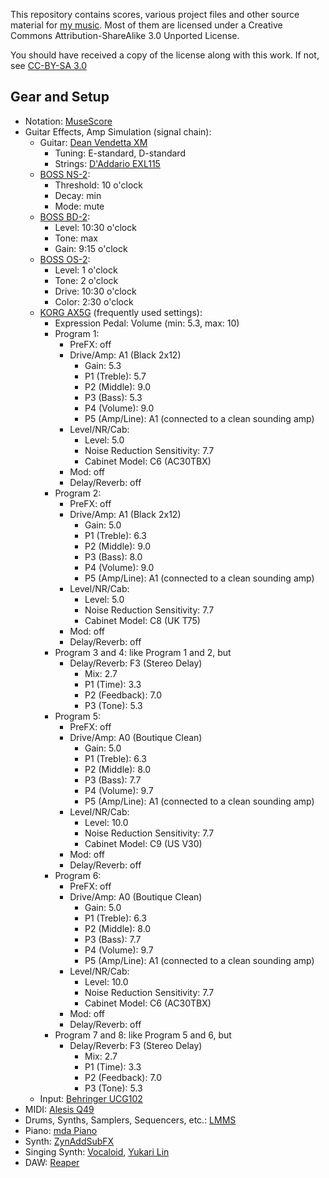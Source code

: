 This repository contains scores, various project files and other source
material for [my music][sc]. Most of them are licensed under a Creative Commons
Attribution-ShareAlike 3.0 Unported License.

You should have received a copy of the license along with this
work. If not, see [CC-BY-SA 3.0][ccbysa30]

  [sc]: https://soundcloud.com/athoshun
  [ccbysa30]: http://creativecommons.org/licenses/by-sa/3.0/

Gear and Setup
--------------
 * Notation: [MuseScore][musescore]
 * Guitar Effects, Amp Simulation (signal chain):
    * Guitar: [Dean Vendetta XM][vendettaxm]
       * Tuning: E-standard, D-standard
       * Strings: [D'Addario EXL115][exl115]
    * [BOSS NS-2][ns2]:
       * Threshold: 10 o'clock
       * Decay: min
       * Mode: mute
    * [BOSS BD-2][bd2]:
       * Level: 10:30 o'clock
       * Tone: max
       * Gain: 9:15 o'clock
    * [BOSS OS-2][os2]:
       * Level: 1 o'clock
       * Tone: 2 o'clock
       * Drive: 10:30 o'clock
       * Color: 2:30 o'clock
    * [KORG AX5G][ax5g] (frequently used settings):
       * Expression Pedal: Volume (min: 5.3, max: 10)
       * Program 1:
          * PreFX: off
          * Drive/Amp: A1 (Black 2x12)
             * Gain: 5.3
             * P1 (Treble): 5.7
             * P2 (Middle): 9.0
             * P3 (Bass): 5.3
             * P4 (Volume): 9.0
             * P5 (Amp/Line): A1 (connected to a clean sounding amp)
          * Level/NR/Cab:
             * Level: 5.0
             * Noise Reduction Sensitivity: 7.7
             * Cabinet Model: C6 (AC30TBX)
          * Mod: off
          * Delay/Reverb: off
       * Program 2:
          * PreFX: off
          * Drive/Amp: A1 (Black 2x12)
             * Gain: 5.0
             * P1 (Treble): 6.3
             * P2 (Middle): 9.0
             * P3 (Bass): 8.0
             * P4 (Volume): 9.0
             * P5 (Amp/Line): A1 (connected to a clean sounding amp)
          * Level/NR/Cab:
             * Level: 5.0
             * Noise Reduction Sensitivity: 7.7
             * Cabinet Model: C8 (UK T75)
          * Mod: off
          * Delay/Reverb: off
       * Program 3 and 4: like Program 1 and 2, but
          * Delay/Reverb: F3 (Stereo Delay)
             * Mix: 2.7
             * P1 (Time): 3.3
             * P2 (Feedback): 7.0
             * P3 (Tone): 5.3
       * Program 5:
          * PreFX: off
          * Drive/Amp: A0 (Boutique Clean)
             * Gain: 5.0
             * P1 (Treble): 6.3
             * P2 (Middle): 8.0
             * P3 (Bass): 7.7
             * P4 (Volume): 9.7
             * P5 (Amp/Line): A1 (connected to a clean sounding amp)
          * Level/NR/Cab:
             * Level: 10.0
             * Noise Reduction Sensitivity: 7.7
             * Cabinet Model: C9 (US V30)
          * Mod: off
          * Delay/Reverb: off
       * Program 6:
          * PreFX: off
          * Drive/Amp: A0 (Boutique Clean)
             * Gain: 5.0
             * P1 (Treble): 6.3
             * P2 (Middle): 8.0
             * P3 (Bass): 7.7
             * P4 (Volume): 9.7
             * P5 (Amp/Line): A1 (connected to a clean sounding amp)
          * Level/NR/Cab:
             * Level: 10.0
             * Noise Reduction Sensitivity: 7.7
             * Cabinet Model: C6 (AC30TBX)
          * Mod: off
          * Delay/Reverb: off
       * Program 7 and 8: like Program 5 and 6, but
          * Delay/Reverb: F3 (Stereo Delay)
             * Mix: 2.7
             * P1 (Time): 3.3
             * P2 (Feedback): 7.0
             * P3 (Tone): 5.3
    * Input: [Behringer UCG102][ucg102]
 * MIDI: [Alesis Q49][q49]
 * Drums, Synths, Samplers, Sequencers, etc.: [LMMS][lmms]
 * Piano: [mda Piano][mdapiano]
 * Synth: [ZynAddSubFX][zynaddsubfx]
 * Singing Synth: [Vocaloid][vocaloid], [Yukari Lin][yukarilin]
 * DAW: [Reaper][reaper]

  [musescore]: https://musescore.org/
  [vendettaxm]: http://www.deanguitars.com/query?upc=819998136710
  [exl115]: http://www.daddario.com/DADProductDetail.Page?ActiveID=3769&ProductID=23
  [ns2]: https://www.boss.info/us/products/ns-2/
  [bd2]: https://www.boss.info/us/products/bd-2/
  [os2]: https://www.boss.info/us/products/os-2/
  [ax5g]: http://www.korg.com/us/support/download/manual/1/35/1748/
  [q49]: http://www.alesis.com/products/legacy/q49
  [ucg102]: http://www.musictri.be/Categories/Behringer/Computer-Audio/Interfaces/UCG102/p/P0198
  [lmms]: https://lmms.io/
  [mdapiano]: http://mda.smartelectronix.com/synths.htm
  [zynaddsubfx]: http://zynaddsubfx.sourceforge.net/
  [vocaloid]: https://www.vocaloid.com/en/
  [yukarilin]: https://www.vocaloid.com/en/articles/yuzukiyukari
  [reaper]: https://www.reaper.fm/
